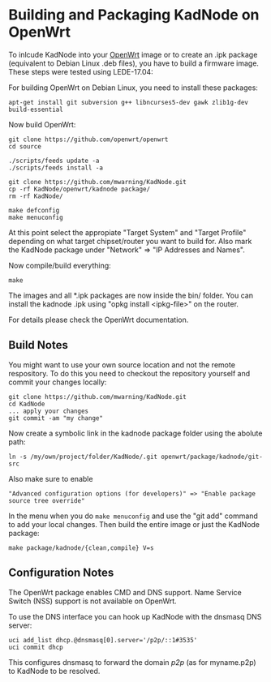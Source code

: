 # Building and Packaging KadNode on OpenWrt

To inlcude KadNode into your [OpenWrt](https://openwrt.org) image or to create an .ipk package (equivalent to Debian Linux .deb files), you have to build a firmware image.
These steps were tested using LEDE-17.04:

For building OpenWrt on Debian Linux, you need to install these packages:
```
apt-get install git subversion g++ libncurses5-dev gawk zlib1g-dev build-essential
```

Now build OpenWrt:
```
git clone https://github.com/openwrt/openwrt
cd source

./scripts/feeds update -a
./scripts/feeds install -a

git clone https://github.com/mwarning/KadNode.git
cp -rf KadNode/openwrt/kadnode package/
rm -rf KadNode/

make defconfig
make menuconfig
```

At this point select the appropiate "Target System" and "Target Profile"
depending on what target chipset/router you want to build for.
Also mark the KadNode package under "Network" => "IP Addresses and Names".

Now compile/build everything:

```
make
```

The images and all \*.ipk packages are now inside the bin/ folder.
You can install the kadnode .ipk using "opkg install \<ipkg-file\>" on the router.

For details please check the OpenWrt documentation.

## Build Notes

You might want to use your own source location and not the remote respository.
To do this you need to checkout the repository yourself and commit your changes locally:

```
git clone https://github.com/mwarning/KadNode.git
cd KadNode
... apply your changes
git commit -am "my change"
```

Now create a symbolic link in the kadnode package folder using the abolute path:

```
ln -s /my/own/project/folder/KadNode/.git openwrt/package/kadnode/git-src
```

Also make sure to enable

```
"Advanced configuration options (for developers)" => "Enable package source tree override"
```

In the menu when you do `make menuconfig` and use the "git add" command
to add your local changes. Then build the entire image or just the KadNode package:

```
make package/kadnode/{clean,compile} V=s
```

## Configuration Notes

The OpenWrt package enables CMD and DNS support. Name Service Switch (NSS) support is not available on OpenWrt.

To use the DNS interface you can hook up KadNode with the dnsmasq DNS server:

```
uci add_list dhcp.@dnsmasq[0].server='/p2p/::1#3535'
uci commit dhcp
```

This configures dnsmasq to forward the domain *p2p* (as for myname.p2p)
to KadNode to be resolved.
